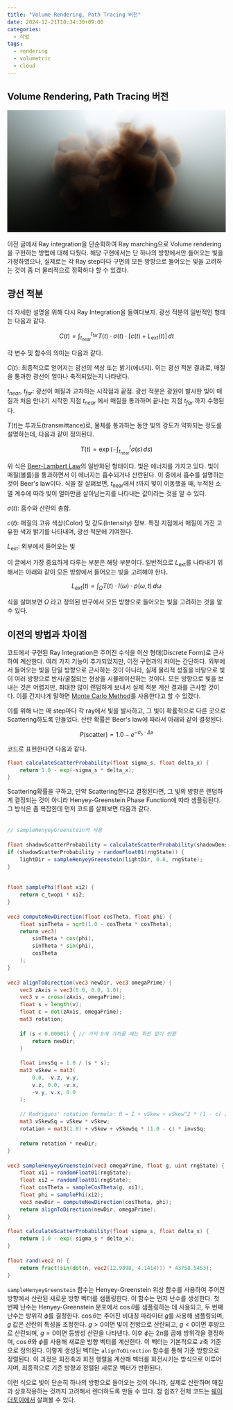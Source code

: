 ```yaml
---
title: "Volume Rendering, Path Tracing 버전"
date: 2024-12-21T10:34:30+09:00
categories:
  - 작업
tags:
  - rendering
  - volumetric
  - cloud
---
```


## Volume Rendering, Path Tracing 버전 ##

![이미지](https://github.com/okdalto/okdalto.github.io/blob/master/assets/2024-12-21-Volume%20Rendering%20(Path%20Tracing)/volume_rendering.png?raw=true)


이전 글에서 Ray integration을 단순화하여 Ray marching으로 Volume rendering을 구현하는 방법에 대해 다뤘다. 
해당 구현에서는 단 하나의 방향에서만 들어오는 빛을 가정하였으나, 실제로는 각 Ray step마다 구면의 모든 방향으로 들어오는 빛을 고려하는 것이 좀 더 물리적으로 정확하다 할 수 있겠다.

## 광선 적분 ##

더 자세한 설명을 위해 다시 Ray Integration을 들여다보자. 광선 적분의 일반적인 형태는 다음과 같다.

$$C(t) = \int_{t_{\text{near}}}^{t_{\text{far}}} T(t) \cdot \sigma(t) \cdot \left[c(t) + L_{\text{ext}}(t)\right] \, dt$$

각 변수 및 함수의 의미는 다음과 같다. 

$C(t)$: 최종적으로 얻어지는 광선의 색상 또는 밝기(에너지). 이는 광선 적분 결과로, 매질을 통과한 광선이 얼마나 축적되었는지 나타낸다.

$t_{near}$, $t_{far}$: 광선이 매질과 교차하는 시작점과 끝점.
광선 적분은 광원이 발사한 빛이 매질과 처음 만나기 시작한 지점 $t_{near}$ 에서 매질을 통과하며 끝나는 지점 $t_{far}$ 까지 수행된다.

$T(t)$는 투과도(transmittance)로, 물체를 통과하는 동안 빛의 강도가 약화되는 정도를 설명하는데, 다음과 같이 정의된다.

$$T(t) = \exp\left(-\int_{t_{\text{near}}}^{t} \sigma(s) \, ds\right)$$

위 식은 [Beer-Lambert Law](https://en.wikipedia.org/wiki/Beer%E2%80%93Lambert_law)의 일반화된 형태이다. 빛은 에너지를 가지고 있다. 빛이 매질(볼륨)을 통과하면서 이 에너지는 흡수되거나 산란된다. 이 중에서 흡수를 설명하는 것이 Beer's law이다. 식을 잘 살펴보면, $t_{\text{near}}$에서 ${t}$까지 빛이 이동했을 때, 누적된 소멸 계수에 따라 빛이 얼마만큼 살아남는지를 나타내는 값이라는 것을 알 수 있다.

$\sigma(t)$: 흡수와 산란의 총합.

$c(t)$: 매질의 고유 색상(Color) 및 강도(Intensity) 정보. 특정 지점에서 매질이 가진 고유한 색과 밝기를 나타내며, 광선 적분에 기여한다.

$L_{\text{ext}}$: 외부에서 들어오는 빛

이 글에서 가장 중요하게 다루는 부분은 해당 부분이다. 일반적으로 $L_{\text{ext}}$를 나타내기 위해서는 아래와 같이 모든 방향에서 들어오는 빛을 고려해야 한다.

$$L_{\text{ext}}(t) = \int_{\Omega} T(t) \cdot I(\omega) \cdot p(\omega, t) \, d\omega$$

식을 살펴보면 $\Omega$ 라고 정의된 반구에서 모든 방향으로 들어오는 빛을 고려하는 것을 알 수 있다.

## 이전의 방법과 차이점 ##

코드에서 구현된 Ray Integration은 주어진 수식을 이산 형태(Discrete Form)로 근사하여 계산한다. 
여러 가지 기능이 추가되었지만, 이전 구현과의 차이는 간단하다. 
외부에서 들어오는 빛을 단일 방향으로 근사하는 것이 아니라, 실제 물리적 성질을 바탕으로 빛이 여러 방향으로 반사/굴절되는 현상을 시뮬레이션하는 것이다.
모든 방향으로 빛을 보내는 것은 어렵지만, 최대한 많이 랜덤하게 보내서 실제 적분 계산 결과를 근사할 것이다.
이를 간지나게 말하면 [Monte Carlo Method](https://ko.wikipedia.org/wiki/%EB%AA%AC%ED%85%8C%EC%B9%B4%EB%A5%BC%EB%A1%9C_%EB%B0%A9%EB%B2%95)를 사용한다고 할 수 있겠다.

이를 위해 나는 매 step마다 각 ray에서 빛을 발사하고, 그 빛이 확률적으로 다른 곳으로 Scattering하도록 만들었다.
산란 확률은 Beer's law에 따라서 아래와 같이 결정된다.

$$P(\text{scatter}) = 1.0 - e^{-\sigma_s \cdot \Delta x}$$

코드로 표현한다면 다음과 같다.

```glsl
float calculateScatterProbability(float sigma_s, float delta_x) {
    return 1.0 - exp(-sigma_s * delta_x);
}
```

Scattering확률을 구하고, 만약 Scattering한다고 결정된다면, 그 빛의 방향은 랜덤하게 결정되는 것이 아니라 Henyey-Greenstein Phase Function에 따라 샘플링된다.
그 방식은 좀 복잡한데 먼저 코드를 살펴보면 다음과 같다.


```glsl

// sampleHenyeyGreenstein의 사용

float shadowScatterProbability = calculateScatterProbability(shadowDensity, LIGHT_STEP);
if (shadowScatterProbability > randomFloat01(rngState)) {
    lightDir = sampleHenyeyGreenstein(lightDir, 0.6, rngState);
}

```
```glsl

float samplePhi(float xi2) {
    return c_twopi * xi2;
}

vec3 computeNewDirection(float cosTheta, float phi) {
    float sinTheta = sqrt(1.0 - cosTheta * cosTheta);
    return vec3(
        sinTheta * cos(phi),
        sinTheta * sin(phi),
        cosTheta
    );
}

vec3 alignToDirection(vec3 newDir, vec3 omegaPrime) {
    vec3 zAxis = vec3(0.0, 0.0, 1.0);
    vec3 v = cross(zAxis, omegaPrime);
    float s = length(v);
    float c = dot(zAxis, omegaPrime);
    mat3 rotation;

    if (s < 0.00001) { // 거의 0에 가까울 때는 회전 없이 반환
        return newDir;
    }

    float invsSq = 1.0 / (s * s);
    mat3 vSkew = mat3(
        0.0, -v.z, v.y,
        v.z, 0.0, -v.x,
        -v.y, v.x, 0.0
    );

    // Rodrigues' rotation formula: R = I + vSkew + vSkew^2 * (1 - c) / s^2
    mat3 vSkewSq = vSkew * vSkew;
    rotation = mat3(1.0) + vSkew + vSkewSq * (1.0 - c) * invsSq;

    return rotation * newDir;
}

vec3 sampleHenyeyGreenstein(vec3 omegaPrime, float g, uint rngState) {
    float xi1 = randomFloat01(rngState);
    float xi2 = randomFloat01(rngState);
    float cosTheta = sampleCosTheta(g, xi1);
    float phi = samplePhi(xi2);
    vec3 newDir = computeNewDirection(cosTheta, phi);
    return alignToDirection(newDir, omegaPrime);
}

float calculateScatterProbability(float sigma_s, float delta_x) {
    return 1.0 - exp(-sigma_s * delta_x);
}

float rand(vec2 n) { 
	return fract(sin(dot(n, vec2(12.9898, 4.1414))) * 43758.5453);
}

```

`sampleHenyeyGreenstein` 함수는 Henyey-Greenstein 위상 함수를 사용하여 주어진 방향에서 산란된 새로운 방향 벡터를 샘플링한다. 
이 함수는 먼저 난수를 생성한다. 첫 번째 난수는 Henyey-Greenstein 분포에서 $\cos\theta$를 샘플링하는 데 사용되고, 두 번째 난수는 방위각 $\phi$를 결정한다.
$\cos\theta$는 주어진 비대칭 파라미터 $g$를 사용해 샘플링되며, $g$ 값은 산란의 특성을 조정한다.
$g > 0$이면 빛이 전방으로 산란되고, $g < 0$이면 후방으로 산란되며, $g = 0$이면 등방성 산란을 나타낸다.
이후 $\phi$는 $2\pi$를 곱해 방위각을 결정하며, $\cos\theta$와 $\phi$를 사용해 새로운 방향 벡터를 계산한다. 이 벡터는 기본적으로 $z$축 기준으로 정의된다.
이렇게 생성된 벡터는 `alignToDirection` 함수를 통해 기준 방향으로 정렬된다. 
이 과정은 회전축과 회전 행렬을 계산해 벡터를 회전시키는 방식으로 이루어지며, 최종적으로 기준 방향과 정렬된 새로운 벡터가 반환된다.

이런 식으로 빛이 단순히 하나의 방향으로 들어오는 것이 아니라, 실제로 산란하며 매질과 상호작용하는 것까지 고려해서 렌더하도록 만들 수 있다. 참 쉽죠?
전체 코드는 [쉐이더토이에서](https://www.shadertoy.com/view/lfyyWt) 살펴볼 수 있다.
